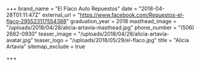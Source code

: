+++
brand_name = "El Flaco Auto Repuestos"
date = "2018-04-28T01:11:47Z"
external_url = "https://www.facebook.com/Repuestos-el-flaco-295523117554388"
graduation_year = 2018
masthead_image = "/uploads/2018/04/28/alicia-artavia-masthead.jpg"
phone_number = "(506) 2682-0930"
teaser_image = "/uploads/2018/04/28/alicia-artavia-avatar.jpg"
teaser_logo = "/uploads/2018/05/29/el-flaco.jpg"
title = "Alicia Artavia"
sitemap_exclude = true

+++
